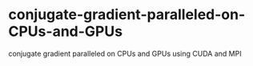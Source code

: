 # conjugate-gradient-paralleled-on-CPUs-and-GPUs
conjugate gradient paralleled on CPUs and GPUs using CUDA and MPI
